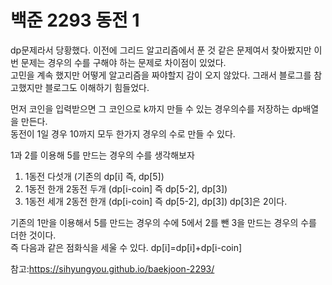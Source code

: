 # 백준 2293 동전 1

dp문제라서 당황했다. 이전에 그리드 알고리즘에서 푼 것 같은 문제여서 찾아봤지만 이번 문제는 경우의 수를 구해야 하는 문제로 차이점이 있었다.<br>
고민을 계속 했지만 어떻게 알고리즘을 짜야할지 감이 오지 않았다. 그래서 블로그를 참고했지만 블로그도 이해하기 힘들었다.

먼저 코인을 입력받으면 그 코인으로 k까지 만들 수 있는 경우의수를 저장하는 dp배열을 만든다.<br>
동전이 1일 경우 10까지 모두 한가지 경우의 수로 만들 수 있다.<br>

1과 2를 이용해 5를 만드는 경우의 수를 생각해보자 <br>

1. 1동전 다섯개 (기존의 dp[i] 즉, dp[5])
2. 1동전 한개 2동전 두개 (dp[i-coin] 즉 dp[5-2], dp[3])
3. 1동전 세개 2동전 한개 (dp[i-coin] 즉 dp[5-2], dp[3])
dp[3]은 2이다. 

기존의 1만을 이용해서 5를 만드는 경우의 수에 5에서 2를 뺀 3을 만드는 경우의 수를 더한 것이다.<br>
즉 다음과 같은 점화식을 세울 수 있다. dp[i]=dp[i]+dp[i-coin]

참고:https://sihyungyou.github.io/baekjoon-2293/
